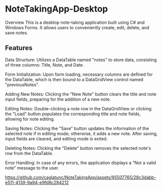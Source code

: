 # NoteTakingApp-Desktop

Overview
This is a desktop note-taking application built using C# and Windows Forms. It allows users to conveniently create, edit, delete, and save notes.

## Features
Data Structure: Utilizes a DataTable named "notes" to store data, consisting of three columns: Title, Note, and Date.

Form Initialization: Upon form loading, necessary columns are defined for the DataTable, which is then bound to a DataGridView control named "previousNotes".

Adding New Notes: Clicking the "New Note" button clears the title and note input fields, preparing for the addition of a new note.

Editing Notes: Double-clicking a note row in the DataGridView or clicking the "Load" button populates the corresponding title and note fields, allowing for note editing.

Saving Notes: Clicking the "Save" button updates the information of the selected note if in editing mode; otherwise, it adds a new note. After saving, input fields are cleared, and editing mode is exited.

Deleting Notes: Clicking the "Delete" button removes the selected note's row from the DataTable.

Error Handling: In case of any errors, the application displays a "Not a valid note" message to the user.

https://github.com/caglatunc/NoteTakingApp/assets/95507765/28c3dabb-e511-4139-9a94-e9fd8c284212

